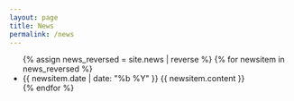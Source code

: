 ```yaml
---
layout: page
title: News
permalink: /news
---
```


<ul>
    {% assign news_reversed = site.news | reverse %}
    {% for newsitem in news_reversed %}
        <li>
            {{ newsitem.date | date: "%b %Y" }}
            {{ newsitem.content }}
        </li>
    {% endfor %}
</ul>

